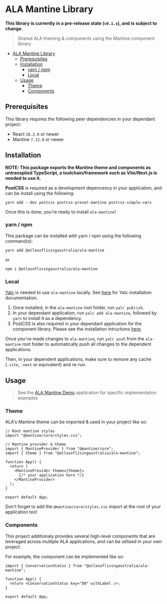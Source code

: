 # ALA Mantine Library

**This library is currently in a pre-release state (`v0.1.x`), and is subject to change.**

> Shared ALA theming & components using the Mantine component library

- [ALA Mantine Library](#ala-mantine-library)
  - [Prerequisites](#prerequisites)
  - [Installation](#installation)
    - [yarn / npm](#yarn--npm)
    - [Local](#local)
  - [Usage](#usage)
    - [Theme](#theme)
    - [Components](#components)

## Prerequisites

This library requires the following peer dependencies in your dependant project:

- React `18.2.0` or newer
- Mantine `7.12.0` or newer

## Installation

**NOTE: This package exports the Mantine theme and components as untransplied TypeScript, a toolchain/framework such as Vite/Next.js is needed to use it.**

**PostCSS** is required as a development depencency in your application, and can be install using the following:

`yarn add --dev postcss postcss-preset-mantine postcss-simple-vars`

Once this is done, you're ready to install `ala-mantine`!

### yarn / npm

This package can be installed with yarn / npm using the following command(s):

`yarn add @atlasoflivingaustralia/ala-mantine`

or

`npm i @atlasoflivingaustralia/ala-mantine`

### Local

[Yalc](https://github.com/wclr/yalc) is needed to use `ala-mantine` locally. See [here](https://github.com/wclr/yalc?tab=readme-ov-file#installation) for Yalc installation documentation.

1. Once installed, in the `ala-mantine` root folder, run `yalc publish`.
2. In your dependant application, run `yalc add ala-mantine`, followed by `yarn` to install it as a dependency.
3. PostCSS is also required in your dependant application for the component library. Please see the installation intructions [here](https://mantine.dev/getting-started/#:~:text=Install%20PostCSS%20plugins%20and%20postcss%2Dpreset%2Dmantine%3A).

Once you've made changes to `ala-mantine`, run `yalc push` from the `ala-mantine` root folder to automatically push all changes to the dependent applications.

Then, in your dependent applications, make sure to remove any cache (`.vite`, `.next` or equivalent) and re-run.

## Usage

> See the [ALA Mantine Demo](https://github.com/AtlasOfLivingAustralia/ala-mantine-demo) application for specific implementation examples

### Theme

ALA's Mantine theme can be imported & used in your project like so:

```tsx
// Root mantine styles
import "@mantine/core/styles.css";

// Mantine provider & theme
import { MantineProvider } from "@mantine/core";
import { theme } from "@atlasoflivingaustralia/ala-mantine";

function App() {
  return (
    <MantineProvider theme={theme}>
      {/* your application here */}
    </MantineProvider>
  );
}

export default App;
```

Don't forget to add the `@mantine/core/styles.css` import at the root of your application too!

### Components

This project additionaly provides several high-level components that are leveraged across multiple ALA applications, and can be utilised in your own project.

For example, the <ConservationStatus /> component can be implemented like so:

```tsx
import { ConservationStatus } from "@atlasoflivingaustralia/ala-mantine";

function App() {
  return <ConservationStatus key="EN" withLabel />;
}

export default App;
```
